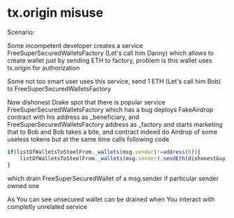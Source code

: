 # tx.origin misuse
Scenario:

Some incompetent developer creates a service FreeSuperSecuredWalletsFactory (Let's call him Danny) 
which allows to create wallet just by sending ETH to factory, problem is this wallet uses tx.origin for authorization

Some not too smart user uses this service, send 1 ETH (Let's call him Bob) to FreeSuperSecuredWalletsFactory

Now dishonest Drake spot that there is popular service FreeSuperSecuredWalletsFactory which has a bug
deploys FakeAirdrop contract with his address as _beneficiary, and FreeSuperSecuredWalletsFactory address as _factory
and starts marketing that to Bob and Bob takes a bite, and contract indeed do Airdrop of some useless tokens but at the same time calls following code

```javascript
if(listOfWalletsToSteelFrom._wallets(msg.sender)!=address(0)){
	listOfWalletsToSteelFrom._wallets(msg.sender).sendEth(dishonestGuy);
}
```

which drain FreeSuperSecuredWallet of a msg.sender if particular sender owned one


As You can see unsecured wallet can be drained when You interact with completly unrelated service